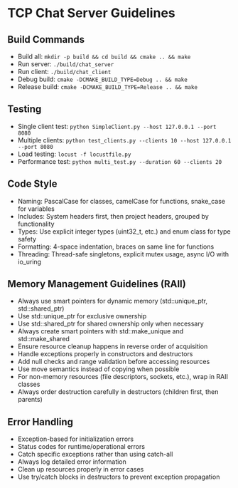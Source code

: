 # TCP Chat Server Guidelines

## Build Commands
- Build all: `mkdir -p build && cd build && cmake .. && make`
- Run server: `./build/chat_server`
- Run client: `./build/chat_client`
- Debug build: `cmake -DCMAKE_BUILD_TYPE=Debug .. && make`
- Release build: `cmake -DCMAKE_BUILD_TYPE=Release .. && make`

## Testing
- Single client test: `python SimpleClient.py --host 127.0.0.1 --port 8080`
- Multiple clients: `python test_clients.py --clients 10 --host 127.0.0.1 --port 8080`
- Load testing: `locust -f locustfile.py`
- Performance test: `python multi_test.py --duration 60 --clients 20`

## Code Style
- Naming: PascalCase for classes, camelCase for functions, snake_case for variables
- Includes: System headers first, then project headers, grouped by functionality
- Types: Use explicit integer types (uint32_t, etc.) and enum class for type safety
- Formatting: 4-space indentation, braces on same line for functions
- Threading: Thread-safe singletons, explicit mutex usage, async I/O with io_uring

## Memory Management Guidelines (RAII)
- Always use smart pointers for dynamic memory (std::unique_ptr, std::shared_ptr)
- Use std::unique_ptr for exclusive ownership
- Use std::shared_ptr for shared ownership only when necessary
- Always create smart pointers with std::make_unique and std::make_shared
- Ensure resource cleanup happens in reverse order of acquisition
- Handle exceptions properly in constructors and destructors
- Add null checks and range validation before accessing resources
- Use move semantics instead of copying when possible
- For non-memory resources (file descriptors, sockets, etc.), wrap in RAII classes
- Always order destruction carefully in destructors (children first, then parents)

## Error Handling
- Exception-based for initialization errors
- Status codes for runtime/operational errors
- Catch specific exceptions rather than using catch-all
- Always log detailed error information
- Clean up resources properly in error cases
- Use try/catch blocks in destructors to prevent exception propagation